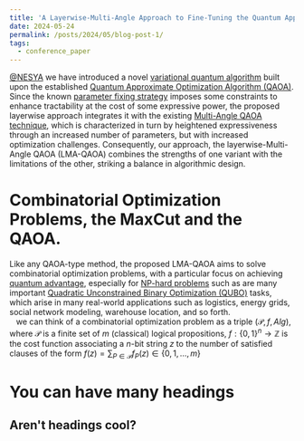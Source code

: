 ```yaml
---
title: 'A Layerwise-Multi-Angle Approach to Fine-Tuning the Quantum Approximate Optimization Algorithm'
date: 2024-05-24
permalink: /posts/2024/05/blog-post-1/
tags:
  - conference_paper
---
```


[@NESYA](https://github.com/NesyaLab) we have introduced a novel [variational quantum algorithm](https://arxiv.org/abs/2012.09265) built upon the established [Quantum Approximate Optimization Algorithm (QAOA)](https://arxiv.org/abs/1411.4028). Since the known [parameter fixing strategy](https://arxiv.org/abs/2108.05288) imposes some constraints to enhance tractability at the cost of some expressive power, the proposed layerwise approach integrates it with the existing [Multi-Angle QAOA technique](https://arxiv.org/abs/2109.11455), which is characterized in turn by heightened expressiveness through an increased number of parameters, but with increased optimization challenges. Consequently, our approach, the layerwise-Multi-Angle QAOA (LMA-QAOA) combines the strengths of one variant with the limitations of the other, striking a balance in algorithmic design.

Combinatorial Optimization Problems, the MaxCut and the QAOA.
======
Like any QAOA-type method, the proposed LMA-QAOA aims to solve combinatorial optimization problems, with a particular focus on achieving [quantum advantage](https://en.wikipedia.org/wiki/Quantum_supremacy), especially for [NP-hard problems](https://en.wikipedia.org/wiki/NP-hardness) such as are many important [Quadratic Unconstrained Binary Optimization (QUBO)](https://en.wikipedia.org/wiki/Quadratic_unconstrained_binary_optimization) tasks, which arise in many real-world applications such as logistics, energy grids, social network modeling, warehouse location, and so forth.<br>
&nbsp;&nbsp; we can think of a combinatorial optimization problem as a triple $(\mathcal{P},f,Alg)$, where $\mathcal{P}$ is a finite set of $m$ (classical) logical propositions, $f:\{0,1\}^n\to \mathbb{Z}$ is the cost function associating a $n$-bit string $z$ to the number of satisfied clauses of the form
$\begin{equation}
    f(z)=\sum_{P\in\mathcal{P}}f_P(z)\in \{0,1,\dots, m\}
\end{equation}$

You can have many headings
======

Aren't headings cool?
------
